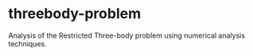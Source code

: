 # threebody-problem
Analysis of the Restricted Three-body problem using numerical analysis techniques.
